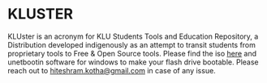 # KLUSTER
KLUster is an acronym for KLU Students Tools and Education Repository, a Distribution developed indigenously as an attempt to transit students from proprietary tools to Free & Open Source tools. Please find the iso <a href="https://drive.google.com/open?id=1P8ubTnHV0dH4pPSPJPXduFTi7Z2aijsE">here</a> and unetbootin software for windows to make your flash drive bootable. Please reach out to hiteshram.kotha@gmail.com in case of any issue.
